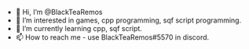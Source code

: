 - 👋 Hi, I’m @BlackTeaRemos
- 👀 I’m interested in games, cpp programming, sqf script programming.
- 🌱 I’m currently learning cpp, sqf script.
- 📫 How to reach me - use BlackTeaRemos#5570 in discord.

<!---
BlackTeaRemos/BlackTeaRemos is a ✨ special ✨ repository because its `README.md` (this file) appears on your GitHub profile.
You can click the Preview link to take a look at your changes.
--->
